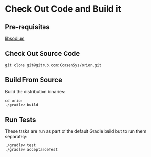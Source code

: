 # Check Out Code and Build it

## Pre-requisites

[libsodium](https://docs.orion.consensys.net/en/latest/HowTo/Dependencies/)

## Check Out Source Code

```
git clone git@github.com:ConsenSys/orion.git
```

## Build From Source
Build the distribution binaries:
```
cd orion
./gradlew build  
```

## Run Tests
These tasks are run as part of the default Gradle build but to run them separately:
```
./gradlew test
./gradlew acceptanceTest
```
